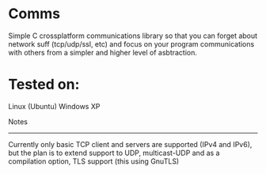 Comms
=========

Simple C crossplatform communications library so that you can forget about network suff (tcp/udp/ssl, etc) and focus on your program communications with others from a simpler and higher level of asbtraction.

Tested on:
==========
Linux (Ubuntu)
Windows XP

Notes
_____
Currently only basic TCP client and servers are supported (IPv4 and IPv6), but the plan is to extend support to UDP, multicast-UDP and as a compilation option, TLS support (this using GnuTLS)